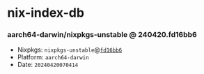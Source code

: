 # nix-index-db
### aarch64-darwin/nixpkgs-unstable @ 240420.fd16bb6
- Nixpkgs: `nixpkgs-unstable`@[`fd16bb6`](https://github.com/NixOS/nixpkgs/commit/fd16bb6d3bcca96039b11aa52038fafeb6e4f4be)
- Platform: `aarch64-darwin`
- Date: `20240420070414`
